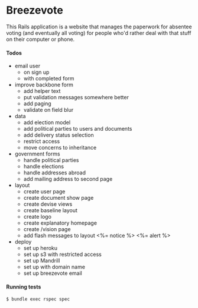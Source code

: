 Breezevote
==========

This Rails application is a website that manages the paperwork for absentee voting (and eventually all voting) for people who'd rather deal with that stuff on their computer or phone.

#### Todos ####

- email user
  - on sign up
  - with completed form
- improve backbone form
  * add helper text
  * put validation messages somewhere better
  * add paging
  * validate on field blur
- data
  - add election model
  * add political parties to users and documents
  * add delivery status selection
  * restrict access
  - move concerns to inheritance
- government forms
  - handle political parties
  - handle elections
  * handle addresses abroad
  - add mailing address to second page
- layout
  - create user page
  - create document show page
  * create devise views
  * create baseline layout
  * create logo
  * create explanatory homepage
  * create /vision page
  - add flash messages to layout <%= notice %> <%= alert %>
- deploy
  * set up heroku
  * set up s3 with restricted access
  - set up Mandrill
  - set up with domain name
  - set up breezevote email

#### Running tests ####

```sh
$ bundle exec rspec spec
```